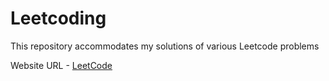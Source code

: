 # Leetcoding

This repository accommodates my solutions of various Leetcode problems

Website URL - [LeetCode](https://leetcode.com/)
